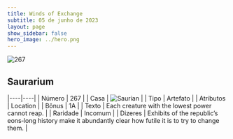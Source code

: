 ```yaml
---
title: Winds of Exchange
subtitle: 05 de junho de 2023
layout: page
show_sidebar: false
hero_image: ../hero.png
---
```


![267](https://mastervault-storage-prod.s3.amazonaws.com/media/card_front/en/600_267_dd930af6aecf_en.png)


## Saurarium

|----|----|
| Número | 267 |
| Casa | ![Saurian](https://archonarcana.com/images/thumb/9/9e/Saurian_P.png/22px-Saurian_P.png "Sauro") |
| Tipo | Artefato |
| Atributos | Location |
| Bônus | 1A |
| Texto | Each creature with the lowest power cannot reap.  |
| Raridade | Incomum |
| Dizeres | Exhibits of the republic’s eons‑long history make it abundantly clear how futile it is to try to change them. |

